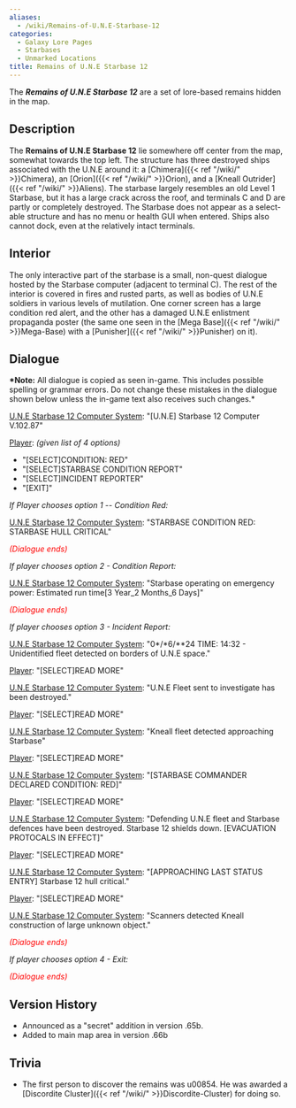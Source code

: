 ```yaml
---
aliases:
  - /wiki/Remains-of-U.N.E-Starbase-12
categories:
  - Galaxy Lore Pages
  - Starbases
  - Unmarked Locations
title: Remains of U.N.E Starbase 12
---
```


The **_Remains of U.N.E Starbase 12_** are a set of lore-based remains hidden in the map.

## Description

The **Remains of U.N.E Starbase 12** lie somewhere off center from the map, somewhat towards the top left. The structure has three destroyed ships associated with the U.N.E around it: a [Chimera]({{< ref "/wiki/" >}}Chimera), an [Orion]({{< ref "/wiki/" >}}Orion), and a [Kneall Outrider]({{< ref "/wiki/" >}}Aliens). The starbase largely resembles an old Level 1 Starbase, but it has a large crack across the roof, and terminals C and D are partly or completely destroyed. The Starbase does not appear as a select-able structure and has no menu or health GUI when entered. Ships also cannot dock, even at the relatively intact terminals.

## Interior

The only interactive part of the starbase is a small, non-quest dialogue hosted by the Starbase computer (adjacent to terminal C). The rest of the interior is covered in fires and rusted parts, as well as bodies of U.N.E soldiers in various levels of mutilation. One corner screen has a large condition red alert, and the other has a damaged U.N.E enlistment propaganda poster (the same one seen in the [Mega Base]({{< ref "/wiki/" >}}Mega-Base) with a [Punisher]({{< ref "/wiki/" >}}Punisher) on it).

## Dialogue

**\*Note:** All dialogue is copied as seen in-game. This includes possible spelling or grammar errors. Do not change these mistakes in the dialogue shown below unless the in-game text also receives such changes.\*

<u>U.N.E Starbase 12 Computer System</u>: "[U.N.E] Starbase 12 Computer V.102.87"

<u>Player</u>: _(given list of 4 options)_

- "[SELECT]CONDITION: RED"
- "[SELECT]STARBASE CONDITION REPORT"
- "[SELECT]INCIDENT REPORTER"
- "[EXIT]"

_If_ _Player chooses option 1 -- Condition Red:_

<u>U.N.E Starbase 12 Computer System</u>: "STARBASE CONDITION RED: STARBASE HULL CRITICAL"

<span style="color:#ff0000">_(Dialogue ends)_</span>

_If player chooses option 2 - Condition Report:_

<u>U.N.E Starbase 12 Computer System</u>: "Starbase operating on emergency power: Estimated run time[3 Year_2 Months_6 Days]"

<span style="color:#ff0000">_(Dialogue ends)_</span>

_If player chooses option 3 - Incident Report:_

<u>U.N.E Starbase 12 Computer System</u>: "0*/*6/\*\*24 TIME: 14:32 - Unidentified fleet detected on borders of U.N.E space."

<u>Player</u>: "[SELECT]READ MORE"

<u>U.N.E Starbase 12 Computer System</u>: "U.N.E Fleet sent to investigate has been destroyed."

<u>Player</u>: "[SELECT]READ MORE"

<u>U.N.E Starbase 12 Computer System</u>: "Kneall fleet detected approaching Starbase"

<u>Player</u>: "[SELECT]READ MORE"

<u>U.N.E Starbase 12 Computer System</u>: "[STARBASE COMMANDER DECLARED CONDITION: RED]"

<u>Player</u>: "[SELECT]READ MORE"

<u>U.N.E Starbase 12 Computer System</u>: "Defending U.N.E fleet and Starbase defences have been destroyed. Starbase 12 shields down. [EVACUATION PROTOCALS IN EFFECT]"

<u>Player</u>: "[SELECT]READ MORE"

<u>U.N.E Starbase 12 Computer System</u>: "[APPROACHING LAST STATUS ENTRY] Starbase 12 hull critical."

<u>Player</u>: "[SELECT]READ MORE"

<u>U.N.E Starbase 12 Computer System</u>: "Scanners detected Kneall construction of large unknown object."

<span style="color:#ff0000">_(Dialogue ends)_</span>

_If player chooses option 4 - Exit:_

<span style="color:#ff0000">_(Dialogue ends)_</span>

## Version History

- Announced as a "secret" addition in version .65b.
- Added to main map area in version .66b

## Trivia

- The first person to discover the remains was u00854. He was awarded a [Discordite Cluster]({{< ref "/wiki/" >}}Discordite-Cluster) for doing so.
